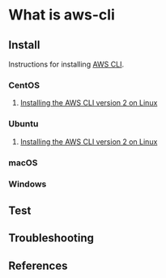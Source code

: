 # What is aws-cli

## Install

Instructions for installing [AWS CLI].

### CentOS

1. [Installing the AWS CLI version 2 on Linux]

### Ubuntu

1. [Installing the AWS CLI version 2 on Linux]

### macOS

### Windows

## Test

## Troubleshooting

## References

[AWS CLI]: https://aws.amazon.com/cli/
[Installing the AWS CLI version 2 on Linux]: https://docs.aws.amazon.com/cli/latest/userguide/install-cliv2-linux.html
